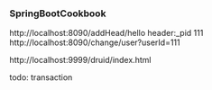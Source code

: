 ### SpringBootCookbook
http://localhost:8090/addHead/hello  header:_pid 111   
http://localhost:8090/change/user?userId=111   

http://localhost:9999/druid/index.html

todo:
transaction
